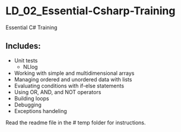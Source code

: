 # LD_02_Essential-Csharp-Training
Essential C# Training

## Includes: 
* Unit tests
  *  NLlog
* Working with simple and multidimensional arrays
* Managing ordered and unordered data with lists
* Evaluating conditions with if-else statements
* Using OR, AND, and NOT operators
* Building loops
* Debugging 
* Exceptions handeling  

Read the readme file in the # temp folder for instructions.  
